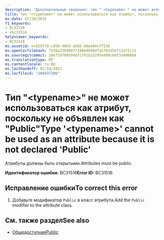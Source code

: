 ```yaml
---
description: 'Дополнительные сведения: тип " <typename> " не может использоваться как атрибут, поскольку он не объявлен как "Public'
title: Тип "<typename>" не может использоваться как атрибут, поскольку не объявлен как "Public"
ms.date: 07/20/2015
f1_keywords:
- bc31516
- vbc31516
helpviewer_keywords:
- BC31516
ms.assetid: ec659779-c850-48b5-a585-68ea84cff536
ms.openlocfilehash: f556a37b00077109e89d0dfa570155e712af5c12
ms.sourcegitcommit: 10e719780594efc781b15295e499c66f316068b8
ms.translationtype: MT
ms.contentlocale: ru-RU
ms.lasthandoff: 02/14/2021
ms.locfileid: "100437206"
---
```

# <a name="type-typename-cannot-be-used-as-an-attribute-because-it-is-not-declared-public"></a><span data-ttu-id="d4dcd-103">Тип "\<typename>" не может использоваться как атрибут, поскольку не объявлен как "Public"</span><span class="sxs-lookup"><span data-stu-id="d4dcd-103">Type '\<typename>' cannot be used as an attribute because it is not declared 'Public'</span></span>

<span data-ttu-id="d4dcd-104">Атрибуты должны быть открытыми.</span><span class="sxs-lookup"><span data-stu-id="d4dcd-104">Attributes must be public.</span></span>  
  
 <span data-ttu-id="d4dcd-105">**Идентификатор ошибки:** BC31516</span><span class="sxs-lookup"><span data-stu-id="d4dcd-105">**Error ID:** BC31516</span></span>  
  
## <a name="to-correct-this-error"></a><span data-ttu-id="d4dcd-106">Исправление ошибки</span><span class="sxs-lookup"><span data-stu-id="d4dcd-106">To correct this error</span></span>  
  
1. <span data-ttu-id="d4dcd-107">Добавьте модификатор `Public` в класс атрибута.</span><span class="sxs-lookup"><span data-stu-id="d4dcd-107">Add the `Public` modifier to the attribute class.</span></span>  
  
## <a name="see-also"></a><span data-ttu-id="d4dcd-108">См. также раздел</span><span class="sxs-lookup"><span data-stu-id="d4dcd-108">See also</span></span>

- [<span data-ttu-id="d4dcd-109">Общедоступная</span><span class="sxs-lookup"><span data-stu-id="d4dcd-109">Public</span></span>](../language-reference/modifiers/public.md)
